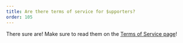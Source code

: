 ```yaml
---
title: Are there terms of service for $upporters?
order: 105
---
```


There sure are! Make sure to read them on the [Terms of Service page](/support-me/terms-of-service)!
